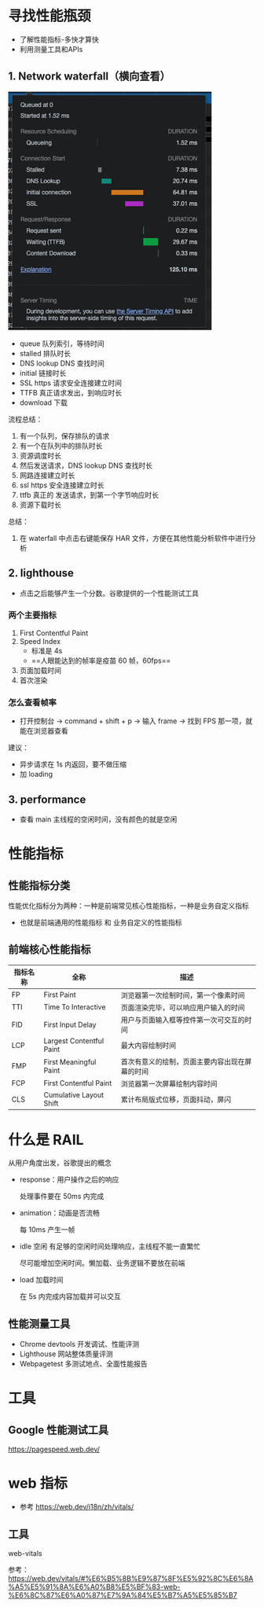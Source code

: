 # 寻找性能瓶颈

* 了解性能指标-多快才算快
* 利用测量工具和APIs

## 1. Network  waterfall（横向查看）

![waterfall](./img/water-fall.png)

* queue 队列索引，等待时间
* stalled 排队时长
* DNS lookup DNS 查找时间
* initial 链接时长
* SSL https 请求安全连接建立时间
* TTFB 真正请求发出，到响应时长
* download 下载

流程总结：

1. 有一个队列，保存排队的请求
2. 有一个在队列中的排队时长
3. 资源调度时长
4. 然后发送请求，DNS lookup DNS  查找时长
5. 网路连接建立时长
6. ssl https 安全连接建立时长
7. ttfb 真正的 发送请求，到第一个字节响应时长
8. 资源下载时长

总结：

1. 在 waterfall 中点击右键能保存 HAR 文件，方便在其他性能分析软件中进行分析



## 2. lighthouse

* 点击之后能够产生一个分数。谷歌提供的一个性能测试工具

### 两个主要指标

1. First Contentful Paint
2. Speed Index
   * 标准是 4s
   * ==人眼能达到的帧率是疫苗 60 帧，60fps==
3. 页面加载时间
4. 首次渲染



### 怎么查看帧率

* 打开控制台 -> command + shift + p -> 输入 frame -> 找到 FPS 那一项，就能在浏览器查看

建议：

* 异步请求在 1s 内返回，要不做压缩
* 加 loading

## 3. performance

* 查看 main 主线程的空闲时间，没有颜色的就是空闲



# 性能指标

## 性能指标分类

性能优化指标分为两种：一种是前端常见核心性能指标，一种是业务自定义指标

* 也就是前端通用的性能指标 和 业务自定义的性能指标

## 前端核心性能指标

| 指标名称 | 全称                     | 描述                                           |
| -------- | ------------------------ | ---------------------------------------------- |
| FP       | First Paint              | 浏览器第一次绘制时间，第一个像素时间           |
| TTI      | Time To Interactive      | 页面渲染完毕，可以响应用户输入的时间           |
| FID      | First Input Delay        | 用户与页面输入框等控件第一次可交互的时间       |
| LCP      | Largest Contentful Paint | 最大内容绘制时间                               |
| FMP      | First Meaningful Paint   | 首次有意义的绘制，页面主要内容出现在屏幕的时间 |
| FCP      | First Contentful Paint   | 浏览器第一次屏幕绘制内容时间                   |
| CLS      | Cumulative Layout Shift  | 累计布局版式位移，页面抖动，屏闪               |



# 什么是 RAIL

从用户角度出发，谷歌提出的概念

* response：用户操作之后的响应

  处理事件要在 50ms 内完成

* animation：动画是否流畅

  每 10ms 产生一帧

* idle  空闲 有足够的空闲时间处理响应，主线程不能一直繁忙

  尽可能增加空闲时间。懒加载、业务逻辑不要放在前端

* load 加载时间

  在 5s 内完成内容加载并可以交互

## 性能测量工具

* Chrome devtools 开发调试、性能评测
* Lighthouse 网站整体质量评测
* Webpagetest 多测试地点、全面性能报告



# 工具

## Google 性能测试工具

https://pagespeed.web.dev/



# web 指标

* 参考 https://web.dev/i18n/zh/vitals/

## 工具

web-vitals

参考：https://web.dev/vitals/#%E6%B5%8B%E9%87%8F%E5%92%8C%E6%8A%A5%E5%91%8A%E6%A0%B8%E5%BF%83-web-%E6%8C%87%E6%A0%87%E7%9A%84%E5%B7%A5%E5%85%B7





